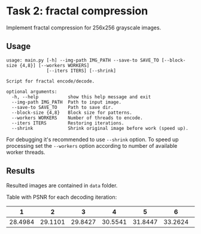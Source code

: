# Task 2: fractal compression
Implement fractal compression for 256x256 grayscale images.

## Usage

```
usage: main.py [-h] --img-path IMG_PATH --save-to SAVE_TO [--block-size {4,8}] [--workers WORKERS]
               [--iters ITERS] [--shrink]

Script for fractal encode/decode.

optional arguments:
  -h, --help           show this help message and exit
  --img-path IMG_PATH  Path to input image.
  --save-to SAVE_TO    Path to save dir.
  --block-size {4,8}   Block size for patterns.
  --workers WORKERS    Number of threads to encode.
  --iters ITERS        Restoring iterations.
  --shrink             Shrink original image before work (speed up).
```

For debugging it's recommended to use `--shrink` option. 
To speed up processing set the `--workers` option according to number of available worker threads.

## Results

Resulted images are contained in `data` folder.

Table with PSNR for each decoding iteration:

| 1 | 2 | 3 | 4 | 5 | 6 | 7 | 8 | 9 | 10 |
|---------|---------|---------|---------|---------|---------|---------|---------|---------|---------|
| 28.4984 | 29.1101 | 29.8427 | 30.5541 | 31.8447 | 33.2624 | 34.3425 | 34.8555 | 35.0469 | 35.0738 |


